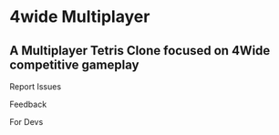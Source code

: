 # 4wide Multiplayer

## A Multiplayer Tetris Clone focused on 4Wide competitive gameplay

Report Issues

Feedback

For Devs